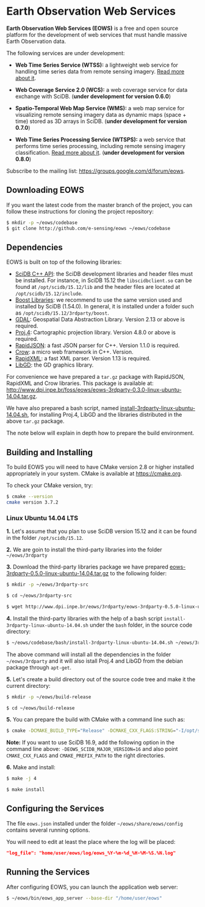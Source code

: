 # Earth Observation Web Services

**Earth Observation Web Services (EOWS)** is a free and open source platform for the development of web services that must handle massive Earth Observation data.

The following services are under development:
- **Web Time Series Service (WTSS):** a lightweight web service for handling time series data from remote sensing imagery. [Read more about it](https://github.com/e-sensing/eows/blob/master/doc/wtss.md).

- **Web Coverage Service 2.0 (WCS):** a web coverage service for data exchange with SciDB. (**under development for version 0.6.0**)

- **Spatio-Temporal Web Map Service (WMS):** a web map service for visualizing remote sensing imagery data as dynamic maps (space + time) stored as 3D arrays in SciDB. (**under development for version 0.7.0**)

- **Web Time Series Processing Service (WTSPS):** a web service that performs time series processing, including remote sensing imagery classification. [Read more about it](https://github.com/e-sensing/eows/blob/master/doc/wtsps.md). (**under development for version 0.8.0**)


Subscribe to the mailing list: https://groups.google.com/d/forum/eows.


## Downloading EOWS

If you want the latest code from the master branch of the project, you can follow these instructions for cloning the project repository:
```bash
$ mkdir -p ~/eows/codebase
$ git clone http://github.com/e-sensing/eows ~/eows/codebase
```


## Dependencies

EOWS is built on top of the following libraries:
- [SciDB C++ API](http://www.paradigm4.com/): the SciDB development libraries and header files must be installed. For instance, in SciDB 15.12 the ```libscidbclient.so``` can be found at ```/opt/scidb/15.12/lib``` and the header files are located at ```/opt/scidb/15.12/include```.
- [Boost Libraries](http://www.boost.org): we recommend to use the same version used and installed by SciDB (1.54.0). In general, it is installed under a folder such as ```/opt/scidb/15.12/3rdparty/boost```.
- [GDAL](http://www.gdal.org): Geospatial Data Abstraction Library. Version 2.13 or above is required.
- [Proj.4](http://proj4.org): Cartographic projection library. Version 4.8.0 or above is required.
- [RapidJSON](https://github.com/miloyip/rapidjson): a fast JSON parser for C++. Version 1.1.0 is required.
- [Crow](https://github.com/ipkn/crow): a micro web framework in C++. Version. 
- [RapidXML](http://rapidxml.sourceforge.net): a fast XML parser. Version 1.13 is required.
- [LibGD](https://libgd.github.io/): the GD graphics library.

For convenience we have prepared a ```tar.gz``` package with RapidJSON, RapidXML and Crow libraries. This package is available at: http://www.dpi.inpe.br/foss/eows/eows-3rdparty-0.3.0-linux-ubuntu-14.04.tar.gz.

We have also prepared a bash script, named [install-3rdparty-linux-ubuntu-14.04.sh](https://github.com/e-sensing/eows/blob/master/bash/install-3rdparty-linux-ubuntu-14.04.sh), for installing Proj.4, LibGD and the libraries distributed in the above ```tar.gz``` package.

The note below will explain in depth how to prepare the build environment.


## Building and Installing

To build EOWS you will need to have CMake version 2.8 or higher installed appropriately in your system. CMake is available at https://cmake.org.

To check your CMake version, try:
```bash
$ cmake --version
cmake version 3.7.2
```

### Linux Ubuntu 14.04 LTS

**1.** Let's assume that you plan to use SciDB version 15.12 and it can be found in the folder ```/opt/scidb/15.12```.

**2.** We are goin to install the third-party libraries into the folder ```~/eows/3rdparty```

**3.** Download the third-party libraries package we have prepared [eows-3rdparty-0.5.0-linux-ubuntu-14.04.tar.gz](http://www.dpi.inpe.br/foss/eows/eows-3rdparty-0.5.0-linux-ubuntu-14.04.tar.gz) to the following folder:
```bash
$ mkdir -p ~/eows/3rdparty-src

$ cd ~/eows/3rdparty-src

$ wget http://www.dpi.inpe.br/eows/3rdparty/eows-3rdparty-0.5.0-linux-ubuntu-14.04.tar.gz
```

**4.** Install the third-party libraries with the help of a bash script ```install-3rdparty-linux-ubuntu-14.04.sh``` under the ```bash``` folder, in the source code directory:
```bash
$ ~/eows/codebase/bash/install-3rdparty-linux-ubuntu-14.04.sh ~/eows/3rdparty
```

The above command will install all the dependencies in the folder ```~/eows/3rdparty``` and it will also istall Proj.4 and LibGD from the debian package through ```apt-get```.

**5.** Let's create a build directory out of the source code tree and make it the current directory:
```bash
$ mkdir -p ~/eows/build-release

$ cd ~/eows/build-release
```

**5.** You can prepare the build with CMake with a command line such as:
```bash
$ cmake -DCMAKE_BUILD_TYPE="Release" -DCMAKE_CXX_FLAGS:STRING="-I/opt/scidb/15.12/3rdparty/extern/" -DCMAKE_PREFIX_PATH:PATH="~/eows/3rdparty;/opt/scidb/15.12/3rdparty/boost" -DCMAKE_INSTALL_PREFIX:PATH="~/eows" -DCMAKE_INSTALL_RPATH:PATH="~/eows/lib" -DCMAKE_SKIP_BUILD_RPATH:BOOL="OFF" -DCMAKE_BUILD_WITH_INSTALL_RPATH:BOOL="OFF" -DCMAKE_INSTALL_RPATH_USE_LINK_PATH:BOOL="ON" ~/eows/codebase/build/cmake
```

**Note:** If you want to use SciDB 16.9, add the following option in the command line above: ```-DEOWS_SCIDB_MAJOR_VERSION=16``` and also point ```CMAKE_CXX_FLAGS``` and ```CMAKE_PREFIX_PATH``` to the right directories.

**6.** Make and install:
```bash
$ make -j 4

$ make install
```

## Configuring the Services

The file ```eows.json``` installed under the folder ```~/eows/share/eows/config``` contains several running options.

You will need to edit at least the place where the log will be placed:
```json
"log_file": "home/user/eows/log/eows_%Y-%m-%d_%H-%M-%S.%N.log"
```

## Running the Services

After configuring EOWS, you can launch the application web server:
```bash
$ ~/eows/bin/eows_app_server --base-dir "/home/user/eows"
```

